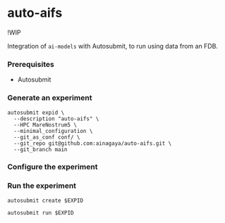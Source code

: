 # auto-aifs

!WIP

Integration of `ai-models` with Autosubmit, to run using data from an FDB. 

### Prerequisites
- Autosubmit

### Generate an experiment

```
autosubmit expid \
  --description "auto-aifs" \
  --HPC MareNostrum5 \
  --minimal_configuration \
  --git_as_conf conf/ \
  --git_repo git@github.com:ainagaya/auto-aifs.git \
  --git_branch main

```

### Configure the experiment

### Run the experiment

```
autosubmit create $EXPID

autosubmit run $EXPID
```


